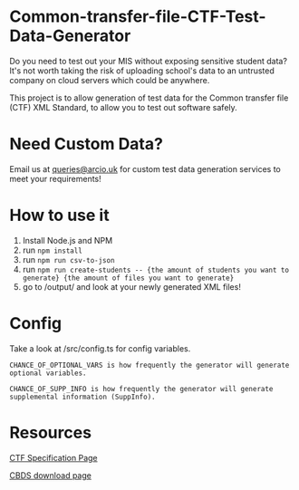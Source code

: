 # Common-transfer-file-CTF-Test-Data-Generator
Do you need to test out your MIS without exposing sensitive student data?
It's not worth taking the risk of uploading school's data to an untrusted company on cloud servers which could be anywhere.

This project is to allow generation of test data for the Common transfer file (CTF) XML Standard, to allow you to test out software safely.

# Need Custom Data?

Email us at [queries@arcio.uk](mailto:queries@arcio.uk) for custom test data generation services to meet your requirements!

# How to use it

1. Install Node.js and NPM
2. run `npm install`
3. run `npm run csv-to-json`
4. run `npm run create-students -- {the amount of students you want to generate} {the amount of files you want to generate}`
5. go to /output/ and look at your newly generated XML files!


# Config

Take a look at /src/config.ts for config variables.

	CHANCE_OF_OPTIONAL_VARS is how frequently the generator will generate optional variables.

	CHANCE_OF_SUPP_INFO is how frequently the generator will generate supplemental information (SuppInfo).



# Resources

[CTF Specification Page](https://www.gov.uk/government/collections/common-transfer-file)

[CBDS download page](https://www.gov.uk/government/publications/common-basic-data-set-cbds-database)
